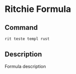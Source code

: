 # Ritchie Formula

## Command

```bash
rit teste templ rust
```

## Description

Formula description 
